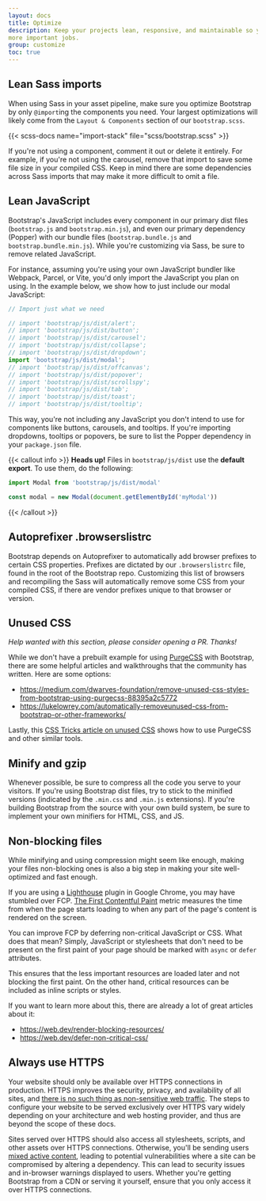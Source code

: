 ```yaml
---
layout: docs
title: Optimize
description: Keep your projects lean, responsive, and maintainable so you can deliver the best experience and focus on
more important jobs.
group: customize
toc: true
---
```


## Lean Sass imports

When using Sass in your asset pipeline, make sure you optimize Bootstrap by only `@import`ing the components you need.
Your largest optimizations will likely come from the `Layout & Components` section of our `bootstrap.scss`.

{{< scss-docs name="import-stack" file="scss/bootstrap.scss" >}}

If you're not using a component, comment it out or delete it entirely. For example, if you're not using the carousel,
remove that import to save some file size in your compiled CSS. Keep in mind there are some dependencies across Sass
imports that may make it more difficult to omit a file.

## Lean JavaScript

Bootstrap's JavaScript includes every component in our primary dist files (`bootstrap.js` and `bootstrap.min.js`), and
even our primary dependency (Popper) with our bundle files (`bootstrap.bundle.js` and `bootstrap.bundle.min.js`). While
you're customizing via Sass, be sure to remove related JavaScript.

For instance, assuming you're using your own JavaScript bundler like Webpack, Parcel, or Vite, you'd only import the
JavaScript you plan on using. In the example below, we show how to just include our modal JavaScript:

<!-- eslint-skip -->

```js
// Import just what we need

// import 'bootstrap/js/dist/alert';
// import 'bootstrap/js/dist/button';
// import 'bootstrap/js/dist/carousel';
// import 'bootstrap/js/dist/collapse';
// import 'bootstrap/js/dist/dropdown';
import 'bootstrap/js/dist/modal';
// import 'bootstrap/js/dist/offcanvas';
// import 'bootstrap/js/dist/popover';
// import 'bootstrap/js/dist/scrollspy';
// import 'bootstrap/js/dist/tab';
// import 'bootstrap/js/dist/toast';
// import 'bootstrap/js/dist/tooltip';
```

This way, you're not including any JavaScript you don't intend to use for components like buttons, carousels, and
tooltips. If you're importing dropdowns, tooltips or popovers, be sure to list the Popper dependency in
your `package.json` file.

{{< callout info >}}
**Heads up!** Files in `bootstrap/js/dist` use the **default export**. To use them, do the following:

<!-- eslint-skip -->

```js
import Modal from 'bootstrap/js/dist/modal'

const modal = new Modal(document.getElementById('myModal'))
```

{{< /callout >}}

## Autoprefixer .browserslistrc

Bootstrap depends on Autoprefixer to automatically add browser prefixes to certain CSS properties. Prefixes are dictated
by our `.browserslistrc` file, found in the root of the Bootstrap repo. Customizing this list of browsers and
recompiling the Sass will automatically remove some CSS from your compiled CSS, if there are vendor prefixes unique to
that browser or version.

## Unused CSS

_Help wanted with this section, please consider opening a PR. Thanks!_

While we don't have a prebuilt example for using [PurgeCSS](https://github.com/FullHuman/purgecss) with Bootstrap, there
are some helpful articles and walkthroughs that the community has written. Here are some options:

- <https://medium.com/dwarves-foundation/remove-unused-css-styles-from-bootstrap-using-purgecss-88395a2c5772>
- <https://lukelowrey.com/automatically-removeunused-css-from-bootstrap-or-other-frameworks/>

Lastly, this [CSS Tricks article on unused CSS](https://css-tricks.com/how-do-you-remove-unused-css-from-a-site/) shows
how to use PurgeCSS and other similar tools.

## Minify and gzip

Whenever possible, be sure to compress all the code you serve to your visitors. If you're using Bootstrap dist files,
try to stick to the minified versions (indicated by the `.min.css` and `.min.js` extensions). If you're building
Bootstrap from the source with your own build system, be sure to implement your own minifiers for HTML, CSS, and JS.

## Non-blocking files

While minifying and using compression might seem like enough, making your files non-blocking ones is also a big step in
making your site well-optimized and fast enough.

If you are using a [Lighthouse](https://developer.chrome.com/docs/lighthouse/overview/) plugin in Google Chrome, you may
have stumbled over FCP. [The First Contentful Paint](https://web.dev/fcp/) metric measures the time from when the page
starts loading to when any part of the page's content is rendered on the screen.

You can improve FCP by deferring non-critical JavaScript or CSS. What does that mean? Simply, JavaScript or stylesheets
that don't need to be present on the first paint of your page should be marked with `async` or `defer` attributes.

This ensures that the less important resources are loaded later and not blocking the first paint. On the other hand,
critical resources can be included as inline scripts or styles.

If you want to learn more about this, there are already a lot of great articles about it:

- <https://web.dev/render-blocking-resources/>
- <https://web.dev/defer-non-critical-css/>

## Always use HTTPS

Your website should only be available over HTTPS connections in production. HTTPS improves the security, privacy, and
availability of all sites, and [there is no such thing as non-sensitive web traffic](https://https.cio.gov/everything/).
The steps to configure your website to be served exclusively over HTTPS vary widely depending on your architecture and
web hosting provider, and thus are beyond the scope of these docs.

Sites served over HTTPS should also access all stylesheets, scripts, and other assets over HTTPS connections. Otherwise,
you'll be sending users [mixed active content](https://developer.mozilla.org/en-US/docs/Web/Security/Mixed_content),
leading to potential vulnerabilities where a site can be compromised by altering a dependency. This can lead to security
issues and in-browser warnings displayed to users. Whether you're getting Bootstrap from a CDN or serving it yourself,
ensure that you only access it over HTTPS connections.
